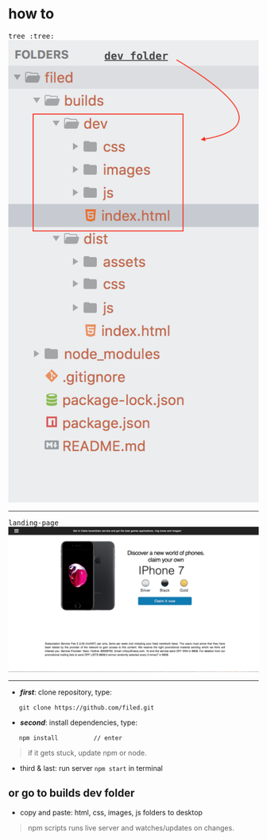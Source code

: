 # how to

<kbd>tree :tree:</kbd>
![](builds/dev/images/tree.png)
<hr />



<kbd>landing-page</kbd>
![](builds/dev/images/landing-page.png)
<hr />

- ***first***: clone repository, type:

```
   git clone https://github.com/filed.git

```
- ***second***: install dependencies, type:

```
   npm install          // enter

```

> if it gets stuck, update npm or node.


- third & last: run server `npm start` in terminal


## or go to builds dev folder

- copy and paste: html, css, images, js folders to desktop

> npm scripts runs live server and watches/updates on changes.








